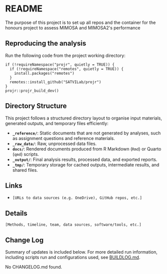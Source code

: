 # README

The purpose of this project is to set up all repos and the container for the honours project to assess MIMOSA and MIMOSA2's performance

## Reproducing the analysis

Run the following code from the project working directory:

    if (!requireNamespace("projr", quietly = TRUE)) {
      if (!requireNamespace("remotes", quietly = TRUE)) {
        install.packages("remotes")
      }
      remotes::install_github("SATVILab/projr")
    }
    projr::projr_build_dev()

<!--
Change the above instructions, e.g. specify non-default parameters or
another approach entirely.
-->

## Directory Structure

This project follows a structured directory layout to organise input
materials, generated outputs, and temporary files efficiently:

-   **`_reference/`**: Static documents that are not generated by
    analyses, such as assignment questions and reference materials.
-   **`_raw_data/`**: Raw, unprocessed data files.
-   **`docs/`**: Rendered documents produced from R Markdown (`Rmd`) or
    Quarto (`qmd`) scripts.
-   **`_output/`**: Final analysis results, processed data, and exported
    reports.
-   **`_tmp/`**: Temporary storage for cached outputs, intermediate
    results, and shared files.

## Links

-   `[URLs to data sources (e.g. OneDrive), GitHub repos, etc.]`

## Details

`[Methods, timeline, team, data sources, software/tools, etc.]`

## Change Log

Summary of updates is included below. For more detailed run information,
including scripts run and configurations used, see
[BUILDLOG.md](BUILDLOG.md).

No CHANGELOG.md found.
